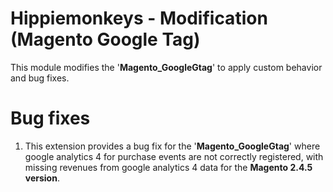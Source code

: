 # Hippiemonkeys - Modification (Magento Google Tag)
This module modifies the '**Magento_GoogleGtag**' to apply custom behavior and bug fixes.

# Bug fixes
1. This extension provides a bug fix for the '**Magento_GoogleGtag**' where google analytics 4 for purchase events are not correctly registered, with missing revenues from google analytics 4 data for the **Magento 2.4.5 version**.